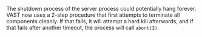 The shutdown process of the server process could potentially hang forever. VAST
now uses a 2-step procedure that first attempts to terminate all components
cleanly. If that fails, it will attempt a hard kill afterwards, and if that
fails after another timeout, the process will call `abort(3)`.

